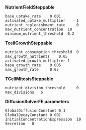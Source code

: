 **NutrientFieldSteppable**	

	base_uptake_rate	0.001
	activated_uptake_multiplier 	1
	nutrient_replenishment_rate 	0
	max_nutrient_concentration 	10
	minimum_nutrient_threshold	0.2
 
**TcellGrowthSteppable**

	nutrient_consumption_threshold 	0
	max_growth_nutrients 	0.05
	activated_growth_multiplier	1
	base_growth_rate 	0.005
	max_growth_rate 	0.05
 
**TCellMitosisSteppable**	

  	nutrient_division_threshold 	0
	max_divisions 	5
 
**DiffusionSolverFE parameters**	

  	GlobalDiffusionConstant	0.1
	GlobalDecayConstant	0.001
	InitialConcentrationExpression	10
	Secretion	0
